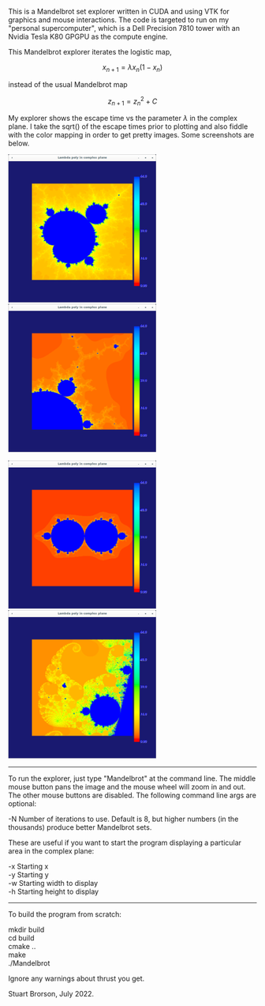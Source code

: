 This is a Mandelbrot set explorer written in CUDA and using VTK for
graphics and mouse interactions.  The code is targeted to run on my
"personal supercomputer", which is a Dell Precision 7810 tower with an
Nvidia Tesla K80 GPGPU as the compute engine.

This Mandelbrot explorer iterates the logistic map,

$$
x_{n+1} = \lambda x_n (1 - x_n)
$$

instead of the usual Mandelbrot map

$$
z_{n+1} = z_n^2 + C
$$

My explorer shows the escape time vs the parameter $\lambda$ in the
complex plane.  I take the sqrt() of the escape times prior to
plotting and also fiddle with the color mapping in order to get pretty
images.  Some screenshots are below. 

<p float="left">
<img src="Mandelbrot1.png" height="300" width="300"/>
<img src="Mandelbrot2.png" height="300" width="300"/>
</p>
<p float="left">
<img src="Mandelbrot3.png" height="300" width="300"/>
<img src="Mandelbrot4.png" height="300" width="300"/>
</p>

--------------------------------------------------------------
To run the explorer, just type "Mandelbrot" at the command line.  The
middle mouse button pans the image and the mouse wheel will zoom in
and out.  The other mouse buttons are disabled.  The
following command line args are optional:

-N Number of iterations to use.  Default is 8, but higher numbers (in
 the thousands) produce better Mandelbrot sets.

These are useful if you want to start the program displaying a
particular area in the complex plane:

-x Starting x    
-y Starting y    
-w Starting width to display    
-h Starting height to display    

--------------------------------------------------------------
To build the program from scratch:    

mkdir build    
cd build    
cmake ..    
make    
./Mandelbrot    

Ignore any warnings about thrust you get.

Stuart Brorson, July 2022.


